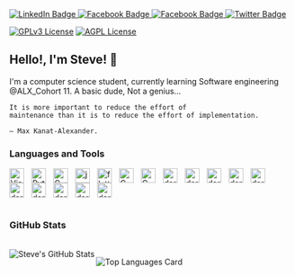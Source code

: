 

 <div id="badges" align = "">
  <a href="https://www.linkedin.com/in/steven-kamanga-19541920b/">
    <img src="https://img.shields.io/badge/LinkedIn-blue?style=for-the-badge&logo=linkedin&logoColor=white" alt="LinkedIn Badge"/>
  </a>
  <a href="https://web.facebook.com/mahssive.kamanga.1/">
    <img src="https://img.shields.io/badge/Facebook-white?style=for-the-badge&logo=facebook&logoColor=blue" alt="Facebook Badge"/>
  </a>
   <a href="https://stackoverflow.com/users/13362387/steven">
    <img src="https://img.shields.io/badge/Stackoverflow-orange?style=for-the-badge&logo=stackoverflow&logoColor=white" alt="Facebook Badge"/>
  </a>
  <a href="https://twitter.com/drplxrd">
    <img src="https://img.shields.io/badge/Twitter-blue?style=for-the-badge&logo=twitter&logoColor=white" alt="Twitter Badge"/>
  </a>
  </div> 
  
  

[![GPLv3 License](https://img.shields.io/badge/License-GPL%20v3-yellow.svg)](https://opensource.org/licenses/)
[![AGPL License](https://img.shields.io/badge/license-AGPL-blue.svg)](http://www.gnu.org/licenses/agpl-3.0)

  
  ## Hello!, I'm Steve! 👋


I'm a computer science student, currently learning Software engineering @ALX_Cohort 11. A basic dude, Not a genius...

    It is more important to reduce the effort of 
    maintenance than it is to reduce the effort of implementation.

    — Max Kanat-Alexander.
    


### Languages and Tools

<img align="left" alt="Visual Studio Code" width="26px" src="https://cdn.jsdelivr.net/gh/devicons/devicon/icons/vscode/vscode-original.svg" style="padding-right:10px;" />
<img align="left" alt="Python" width="26px" src="https://cdn.jsdelivr.net/gh/devicons/devicon/icons/python/python-original.svg" style="padding-right:10px;" />
<img align="left" alt="C Programming" width="26px" src="https://cdn.jsdelivr.net/gh/devicons/devicon/icons/c/c-original.svg" style="padding-right:10px;" />
<img align="left" alt="java Programming" width="26px" src="https://cdn.jsdelivr.net/gh/devicons/devicon/icons/java/java-original.svg" style="padding-right:10px;" />
<img align="left" alt="flutter" width="26px" src="https://cdn.jsdelivr.net/gh/devicons/devicon/icons/flutter/flutter-original.svg" style="padding-right:10px;" />
<img align="left" alt="C Programming" width="26px" src="https://cdn.jsdelivr.net/gh/devicons/devicon/icons/mysql/mysql-original.svg" style="padding-right:10px;" />
<img align="left" alt="C Programming" width="26px" src="https://cdn.jsdelivr.net/gh/devicons/devicon/icons/sqlite/sqlite-original.svg" style="padding-right:10px;" />
<img align="left" alt=" dart" width="26px" src="https://cdn.jsdelivr.net/gh/devicons/devicon/icons/dart/dart-original.svg" style="padding-right:10px;" />
<img align="left" alt=" dart" width="26px" src="https://www.svgrepo.com/show/303480/c-logo.svg" style="padding-right:10px;" />
<img align="left" alt=" dart" width="26px" src="https://www.svgrepo.com/show/373669/html.svg" style="padding-right:10px;" />
<img align="left" alt=" dart" width="26px" src="https://www.svgrepo.com/show/373441/arduino.svg" style="padding-right:10px;" />
<img align="left" alt=" dart" width="26px" src="https://www.svgrepo.com/show/424904/logo-google-android-studio-2.svg" style="padding-right:10px;" />
<img align="left" alt=" dart" width="26px" src="https://www.svgrepo.com/show/373554/django.svg" style="padding-right:10px;" />
<img align="left" alt=" dart" width="26px" src="https://www.svgrepo.com/show/354202/postman-icon.svg" style="padding-right:10px;" />
<img align="left" alt=" dart" width="26px" src="https://seeklogo.com/images/K/kali-linux-logo-5A3B1D1555-seeklogo.com.png" style="padding-right:10px;" />
<img align="left" alt=" dart" width="26px" src="https://upload.wikimedia.org/wikipedia/commons/d/df/Wireshark_icon.svg" style="padding-right:10px;" />
<img align="left" alt=" dart" width="26px" src="https://upload.wikimedia.org/wikipedia/commons/d/d5/Tailwind_CSS_Logo.svg" style="padding-right:10px;" />
<br />  <br />
    <br />
    <br />
    



### GitHub Stats
  <br />
  
  <img align="left" alt="Steve's GitHub Stats" src="https://github-readme-stats.vercel.app/api?username=drplxrd&show_icons=true&hide_border=false&title_color=ffffff&icon_color=FFE400&bg_color=09131B&text_color=ffffff&border_color=0c1a25&layout=compact" />
  
    
![Top Languages Card](https://github-readme-stats.vercel.app/api/top-langs/?username=drplxrd&layout=compact&title_color=ffffff&icon_color=FFE400&bg_color=09131B&text_color=ffffff&border_color=0c1a25)
<!--
**drplxrd/drplxrd** is a ✨ _special_ ✨ repository because its `README.md` (this file) appears on your GitHub profile.

Here are some ideas to get you started:

- 🔭 I’m currently working on ...
- 🌱 I’m currently learning ...
- 👯 I’m looking to collaborate on ...
- 🤔 I’m looking for help with ...
- 💬 Ask me about ...
- 📫 How to reach me: ...
- 😄 Pronouns: ...
- ⚡ Fun fact: ...
-->

